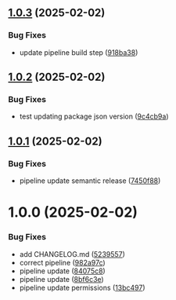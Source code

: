 ## [1.0.3](https://github.com/SleLLl/dota2-friend/compare/v1.0.2...v1.0.3) (2025-02-02)


### Bug Fixes

* update pipeline build step ([918ba38](https://github.com/SleLLl/dota2-friend/commit/918ba38642a975368652a919593e34a1c09dd4fb))

## [1.0.2](https://github.com/SleLLl/dota2-friend/compare/v1.0.1...v1.0.2) (2025-02-02)


### Bug Fixes

* test updating package json version ([9c4cb9a](https://github.com/SleLLl/dota2-friend/commit/9c4cb9a80750a9d5fdc3a35c131b90b01bf4dca5))

## [1.0.1](https://github.com/SleLLl/dota2-friend/compare/v1.0.0...v1.0.1) (2025-02-02)


### Bug Fixes

* pipeline update semantic release ([7450f88](https://github.com/SleLLl/dota2-friend/commit/7450f8848631089c86da3e69d7e096d8f0b14bc6))

# 1.0.0 (2025-02-02)


### Bug Fixes

* add CHANGELOG.md ([5239557](https://github.com/SleLLl/dota2-friend/commit/523955762c1d69cf2bd4094c2c42f295d84de479))
* correct pipeline ([982a97c](https://github.com/SleLLl/dota2-friend/commit/982a97cc23c63b96db9723f395b5ce3328faad64))
* pipeline update ([84075c8](https://github.com/SleLLl/dota2-friend/commit/84075c834ddea77ad92a09fd07aa71d9efb0100c))
* pipeline update ([8bf6c3e](https://github.com/SleLLl/dota2-friend/commit/8bf6c3e6f3f744358012ad95c4ab1c830de90971))
* pipeline update permissions ([13bc497](https://github.com/SleLLl/dota2-friend/commit/13bc497bd593f7b77719b17b9fd5bf845c846e68))

